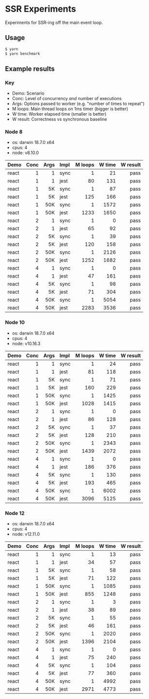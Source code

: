 SSR Experiments
===============

Experiments for SSR-ing off the main event loop.

## Usage

```sh
$ yarn
$ yarn benchmark
```

## Example results

### Key

* Demo: Scenario
* Conc: Level of concurrency _and_ number of executions
* Args: Options passed to worker (e.g. "number of times to repeat")
* M loops: Main thread loops on 1ms timer (bigger is better)
* W time: Worker elapsed time (smaller is better)
* W result: Correctness vs synchronous baseline

### Node 8

* os: darwin 18.7.0 x64
* cpus: 4
* node: v8.10.0

| Demo  | Conc | Args | Impl | M loops | W time | W result |
| :---- | ---: | ---: | :--- | ------: | -----: | -------: |
| react |    1 |    1 | sync |       1 |     21 |     pass |
| react |    1 |    1 | jest |      80 |    131 |     pass |
| react |    1 |   5K | sync |       1 |     87 |     pass |
| react |    1 |   5K | jest |     125 |    166 |     pass |
| react |    1 |  50K | sync |       1 |   1572 |     pass |
| react |    1 |  50K | jest |    1233 |   1650 |     pass |
| react |    2 |    1 | sync |       1 |      0 |     pass |
| react |    2 |    1 | jest |      65 |     92 |     pass |
| react |    2 |   5K | sync |       1 |     39 |     pass |
| react |    2 |   5K | jest |     120 |    158 |     pass |
| react |    2 |  50K | sync |       1 |   2126 |     pass |
| react |    2 |  50K | jest |    1252 |   1682 |     pass |
| react |    4 |    1 | sync |       1 |      0 |     pass |
| react |    4 |    1 | jest |      47 |    161 |     pass |
| react |    4 |   5K | sync |       1 |     98 |     pass |
| react |    4 |   5K | jest |      71 |    304 |     pass |
| react |    4 |  50K | sync |       1 |   5054 |     pass |
| react |    4 |  50K | jest |    2283 |   3536 |     pass |

### Node 10

* os: darwin 18.7.0 x64
* cpus: 4
* node: v10.16.3

| Demo  | Conc | Args | Impl | M loops | W time | W result |
| :---- | ---: | ---: | :--- | ------: | -----: | -------: |
| react |    1 |    1 | sync |       1 |     24 |     pass |
| react |    1 |    1 | jest |      81 |    118 |     pass |
| react |    1 |   5K | sync |       1 |     71 |     pass |
| react |    1 |   5K | jest |     160 |    229 |     pass |
| react |    1 |  50K | sync |       1 |   1425 |     pass |
| react |    1 |  50K | jest |    1028 |   1415 |     pass |
| react |    2 |    1 | sync |       1 |      0 |     pass |
| react |    2 |    1 | jest |      86 |    128 |     pass |
| react |    2 |   5K | sync |       1 |     37 |     pass |
| react |    2 |   5K | jest |     128 |    210 |     pass |
| react |    2 |  50K | sync |       1 |   2343 |     pass |
| react |    2 |  50K | jest |    1439 |   2072 |     pass |
| react |    4 |    1 | sync |       1 |      0 |     pass |
| react |    4 |    1 | jest |     186 |    376 |     pass |
| react |    4 |   5K | sync |       1 |    130 |     pass |
| react |    4 |   5K | jest |     193 |    465 |     pass |
| react |    4 |  50K | sync |       1 |   6002 |     pass |
| react |    4 |  50K | jest |    3096 |   5125 |     pass |

### Node 12

* os: darwin 18.7.0 x64
* cpus: 4
* node: v12.11.0

| Demo  | Conc | Args | Impl | M loops | W time | W result |
| :---- | ---: | ---: | :--- | ------: | -----: | -------: |
| react |    1 |    1 | sync |       1 |     13 |     pass |
| react |    1 |    1 | jest |      34 |     57 |     pass |
| react |    1 |   5K | sync |       1 |     58 |     pass |
| react |    1 |   5K | jest |      71 |    122 |     pass |
| react |    1 |  50K | sync |       1 |   1085 |     pass |
| react |    1 |  50K | jest |     855 |   1248 |     pass |
| react |    2 |    1 | sync |       1 |      3 |     pass |
| react |    2 |    1 | jest |      38 |     89 |     pass |
| react |    2 |   5K | sync |       1 |     55 |     pass |
| react |    2 |   5K | jest |      46 |    161 |     pass |
| react |    2 |  50K | sync |       1 |   2020 |     pass |
| react |    2 |  50K | jest |    1396 |   2104 |     pass |
| react |    4 |    1 | sync |       1 |      0 |     pass |
| react |    4 |    1 | jest |      75 |    240 |     pass |
| react |    4 |   5K | sync |       1 |    104 |     pass |
| react |    4 |   5K | jest |      77 |    360 |     pass |
| react |    4 |  50K | sync |       1 |   4992 |     pass |
| react |    4 |  50K | jest |    2971 |   4773 |     pass |
